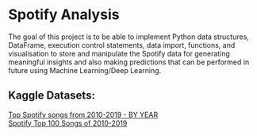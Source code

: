 # Spotify Analysis

The goal of this project is to be able to implement Python data structures, DataFrame, execution control statements, data import, functions, 
and visualisation to store and manipulate the Spotify data for generating meaningful insights and also making predictions that can be performed 
in future using Machine Learning/Deep Learning.

## Kaggle Datasets: <br/>
[Top Spotify songs from 2010-2019 - BY YEAR](https://www.kaggle.com/datasets/leonardopena/top-spotify-songs-from-20102019-by-year) <br>
[Spotify Top 100 Songs of 2010-2019](https://www.kaggle.com/datasets/muhmores/spotify-top-100-songs-of-20152019)

